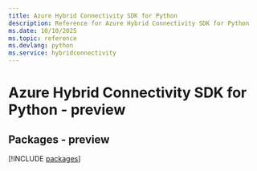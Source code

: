 ```yaml
---
title: Azure Hybrid Connectivity SDK for Python
description: Reference for Azure Hybrid Connectivity SDK for Python
ms.date: 10/10/2025
ms.topic: reference
ms.devlang: python
ms.service: hybridconnectivity
---
```

# Azure Hybrid Connectivity SDK for Python - preview
## Packages - preview
[!INCLUDE [packages](hybrid-connectivity-index.md)]